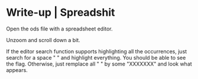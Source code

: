 # Write-up | Spreadshit

Open the ods file with a spreadsheet editor.

Unzoom and scroll down a bit.

If the editor search function supports highlighting all the occurrences, just search for a space " " and highlight everything. You should be able to see the flag.
Otherwise, just remplace all " " by some "XXXXXXX" and look what appears.

